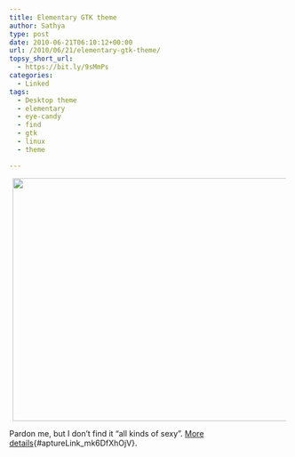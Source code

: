 ```yaml
---
title: Elementary GTK theme
author: Sathya
type: post
date: 2010-06-21T06:10:12+00:00
url: /2010/06/21/elementary-gtk-theme/
topsy_short_url:
  - https://bit.ly/9sMmPs
categories:
  - Linked
tags:
  - Desktop theme
  - elementary
  - eye-candy
  - find
  - gtk
  - linux
  - theme

---
```

<a id="aptureLink_7qDrtVOWWN" style="margin-top: 0px; margin-right: auto; margin-bottom: 0px; margin-left: auto; text-align: center; display: block; padding-top: 0px; padding-right: 6px; padding-bottom: 0px; padding-left: 6px;" href="https://i.imgur.com/V7Mjb.jpg"><img style="border: 0px initial initial;" src="https://i.imgur.com/V7Mjb.jpg" alt="" width="697.064243323442px" height="437.45px" /></a>

Pardon me, but I don&#8217;t find it &#8220;all kinds of sexy&#8221;. [More details][1]{#aptureLink_mk6DfXhOjV}.

 [1]: https://www.linux-mag.com/cache/7811/1.html